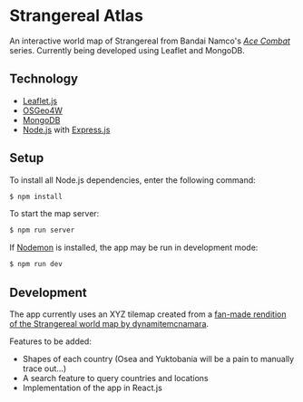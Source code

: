 # Strangereal Atlas

An interactive world map of Strangereal from Bandai Namco's [*Ace Combat*](https://en.wikipedia.org/wiki/Ace_Combat) series. Currently being developed using Leaflet and MongoDB.

## Technology

* [Leaflet.js](https://leafletjs.com/)
* [OSGeo4W](https://trac.osgeo.org/osgeo4w/)
* [MongoDB](https://www.mongodb.com/)
* [Node.js](https://nodejs.org/) with [Express.js](https://expressjs.com/)

## Setup

To install all Node.js dependencies, enter the following command:

```bash
$ npm install
```

To start the map server:

```bash
$ npm run server
```

If [Nodemon](https://nodemon.io/) is installed, the app may be run in development mode:

```bash
$ npm run dev
```

## Development

The app currently uses an XYZ tilemap created from a [fan-made rendition of the Strangereal world map by dynamitemcnamara](https://redd.it/czmiqi).

Features to be added:

* Shapes of each country (Osea and Yuktobania will be a pain to manually trace out...)
* A search feature to query countries and locations
* Implementation of the app in React.js
